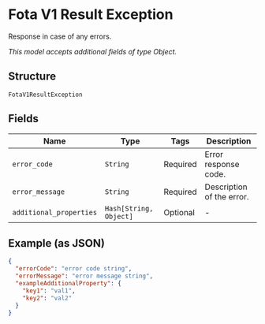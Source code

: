 
# Fota V1 Result Exception

Response in case of any errors.

*This model accepts additional fields of type Object.*

## Structure

`FotaV1ResultException`

## Fields

| Name | Type | Tags | Description |
|  --- | --- | --- | --- |
| `error_code` | `String` | Required | Error response code. |
| `error_message` | `String` | Required | Description of the error. |
| `additional_properties` | `Hash[String, Object]` | Optional | - |

## Example (as JSON)

```json
{
  "errorCode": "error code string",
  "errorMessage": "error message string",
  "exampleAdditionalProperty": {
    "key1": "val1",
    "key2": "val2"
  }
}
```

